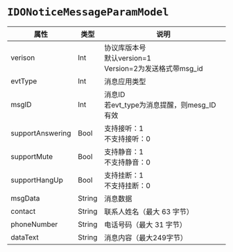 # `IDONoticeMessageParamModel`

| 属性        | 类型    | 说明         |
| ----------- | ------- | ------------ |
| verison | Int | 协议库版本号<br/>默认version=1<br/>Version=2为发送格式带msg_id |
| evtType | Int | 消息应用类型 |
| msgID | Int | 消息ID<br/>若evt_type为消息提醒，则mesg_ID有效 |
| supportAnswering | Bool | 支持接听：1<br/>不支持接听：0 |
| supportMute | Bool | 支持静音：1<br/>不支持静音：0 |
| supportHangUp | Bool | 支持挂断：1<br/>不支持挂断：0 |
| msgData | String | 消息数据 |
| contact | String | 联系人姓名（最大 63 字节） |
| phoneNumber | String | 电话号码（最大 31 字节） |
| dataText | String | 消息内容（最大249字节） |
